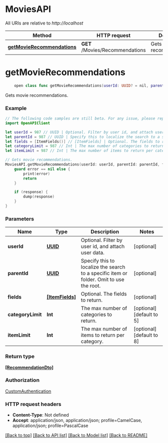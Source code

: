 # MoviesAPI

All URIs are relative to *http://localhost*

Method | HTTP request | Description
------------- | ------------- | -------------
[**getMovieRecommendations**](MoviesAPI.md#getmovierecommendations) | **GET** /Movies/Recommendations | Gets movie recommendations.


# **getMovieRecommendations**
```swift
    open class func getMovieRecommendations(userId: UUID? = nil, parentId: UUID? = nil, fields: [ItemFields]? = nil, categoryLimit: Int? = nil, itemLimit: Int? = nil, completion: @escaping (_ data: [RecommendationDto]?, _ error: Error?) -> Void)
```

Gets movie recommendations.

### Example 
```swift
// The following code samples are still beta. For any issue, please report via http://github.com/OpenAPITools/openapi-generator/issues/new
import OpenAPIClient

let userId = 987 // UUID | Optional. Filter by user id, and attach user data. (optional)
let parentId = 987 // UUID | Specify this to localize the search to a specific item or folder. Omit to use the root. (optional)
let fields = [ItemFields()] // [ItemFields] | Optional. The fields to return. (optional)
let categoryLimit = 987 // Int | The max number of categories to return. (optional) (default to 5)
let itemLimit = 987 // Int | The max number of items to return per category. (optional) (default to 8)

// Gets movie recommendations.
MoviesAPI.getMovieRecommendations(userId: userId, parentId: parentId, fields: fields, categoryLimit: categoryLimit, itemLimit: itemLimit) { (response, error) in
    guard error == nil else {
        print(error)
        return
    }

    if (response) {
        dump(response)
    }
}
```

### Parameters

Name | Type | Description  | Notes
------------- | ------------- | ------------- | -------------
 **userId** | [**UUID**](.md) | Optional. Filter by user id, and attach user data. | [optional] 
 **parentId** | [**UUID**](.md) | Specify this to localize the search to a specific item or folder. Omit to use the root. | [optional] 
 **fields** | [**[ItemFields]**](ItemFields.md) | Optional. The fields to return. | [optional] 
 **categoryLimit** | **Int** | The max number of categories to return. | [optional] [default to 5]
 **itemLimit** | **Int** | The max number of items to return per category. | [optional] [default to 8]

### Return type

[**[RecommendationDto]**](RecommendationDto.md)

### Authorization

[CustomAuthentication](../README.md#CustomAuthentication)

### HTTP request headers

 - **Content-Type**: Not defined
 - **Accept**: application/json, application/json; profile=CamelCase, application/json; profile=PascalCase

[[Back to top]](#) [[Back to API list]](../README.md#documentation-for-api-endpoints) [[Back to Model list]](../README.md#documentation-for-models) [[Back to README]](../README.md)

